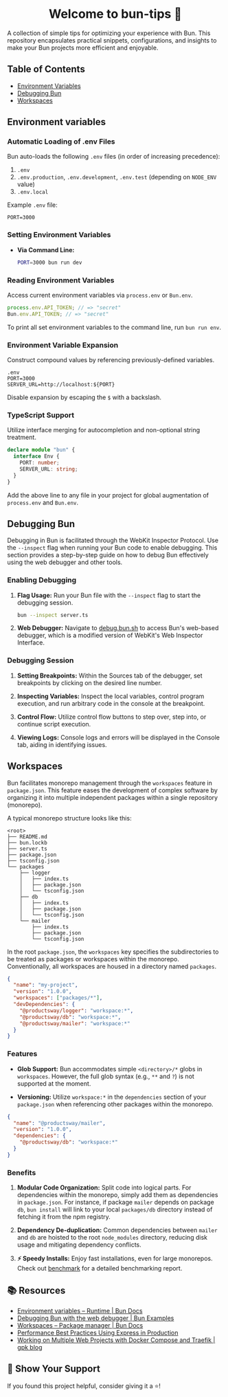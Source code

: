 <h1 align="center">Welcome to bun-tips 👋</h1>
<p>
  A collection of simple tips for optimizing your experience with Bun. This repository encapsulates practical snippets, configurations, and insights to make your Bun projects more efficient and enjoyable.
</p>

## Table of Contents

- [Environment Variables](#environment-variables)
- [Debugging Bun](#debugging-bun)
- [Workspaces](#workspaces)

## Environment variables

### Automatic Loading of .env Files

Bun auto-loads the following `.env` files (in order of increasing precedence):

1. `.env`
2. `.env.production`, `.env.development`, `.env.test` (depending on `NODE_ENV` value)
3. `.env.local`

Example `.env` file:

```plaintext
PORT=3000
```

### Setting Environment Variables

- **Via Command Line:**
  ```bash
  PORT=3000 bun run dev
  ```

### Reading Environment Variables

Access current environment variables via `process.env` or `Bun.env`.

```javascript
process.env.API_TOKEN; // => "secret"
Bun.env.API_TOKEN; // => "secret"
```

To print all set environment variables to the command line, run `bun run env`.

### Environment Variable Expansion

Construct compound values by referencing previously-defined variables.

```plaintext
.env
PORT=3000
SERVER_URL=http://localhost:${PORT}
```

Disable expansion by escaping the `$` with a backslash.

### TypeScript Support

Utilize interface merging for autocompletion and non-optional string treatment.

```typescript
declare module "bun" {
  interface Env {
    PORT: number;
    SERVER_URL: string;
  }
}
```

Add the above line to any file in your project for global augmentation of `process.env` and `Bun.env`.

## Debugging Bun

Debugging in Bun is facilitated through the WebKit Inspector Protocol. Use the `--inspect` flag when running your Bun code to enable debugging. This section provides a step-by-step guide on how to debug Bun effectively using the web debugger and other tools.

### Enabling Debugging

1. **Flag Usage:**
   Run your Bun file with the `--inspect` flag to start the debugging session.

   ```bash
   bun --inspect server.ts
   ```

2. **Web Debugger:**
   Navigate to [debug.bun.sh](https://debug.bun.sh) to access Bun's web-based debugger, which is a modified version of WebKit's Web Inspector Interface.

### Debugging Session

1. **Setting Breakpoints:**
   Within the Sources tab of the debugger, set breakpoints by clicking on the desired line number.

2. **Inspecting Variables:**
   Inspect the local variables, control program execution, and run arbitrary code in the console at the breakpoint.

3. **Control Flow:**
   Utilize control flow buttons to step over, step into, or continue script execution.

4. **Viewing Logs:**
   Console logs and errors will be displayed in the Console tab, aiding in identifying issues.

## Workspaces

Bun facilitates monorepo management through the `workspaces` feature in `package.json`. This feature eases the development of complex software by organizing it into multiple independent packages within a single repository (monorepo).

A typical monorepo structure looks like this:

```plaintext
<root>
├── README.md
├── bun.lockb
├── server.ts
├── package.json
├── tsconfig.json
└── packages
    ├── logger
    │   ├── index.ts
    │   ├── package.json
    │   └── tsconfig.json
    ├── db
    │   ├── index.ts
    │   ├── package.json
    │   └── tsconfig.json
    └── mailer
        ├── index.ts
        ├── package.json
        └── tsconfig.json
```

In the root `package.json`, the `workspaces` key specifies the subdirectories to be treated as packages or workspaces within the monorepo. Conventionally, all workspaces are housed in a directory named `packages`.

```json
{
  "name": "my-project",
  "version": "1.0.0",
  "workspaces": ["packages/*"],
  "devDependencies": {
    "@productsway/logger": "workspace:*",
    "@productsway/db": "workspace:*",
    "@productsway/mailer": "workspace:*"
  }
}
```

### Features

- **Glob Support:**
  Bun accommodates simple `<directory>/*` globs in `workspaces`. However, the full glob syntax (e.g., `**` and `?`) is not supported at the moment.

- **Versioning:**
  Utilize `workspace:*` in the `dependencies` section of your `package.json` when referencing other packages within the monorepo.

```json
{
  "name": "@productsway/mailer",
  "version": "1.0.0",
  "dependencies": {
    "@productsway/db": "workspace:*"
  }
}
```

### Benefits

1. **Modular Code Organization:**
   Split code into logical parts. For dependencies within the monorepo, simply add them as dependencies in `package.json`. For instance, if package `mailer` depends on package `db`, `bun install` will link to your local `packages/db` directory instead of fetching it from the npm registry.

2. **Dependency De-duplication:**
   Common dependencies between `mailer` and `db` are hoisted to the root `node_modules` directory, reducing disk usage and mitigating dependency conflicts.

3. **⚡️ Speedy Installs:**
   Enjoy fast installations, even for large monorepos. Check out [benchmark](https://github.com/oven-sh/bun/tree/main/bench/install) for a detailed benchmarking report.

## 📚 Resources

- [Environment variables – Runtime | Bun Docs](https://bun.sh/docs/runtime/env)
- [Debugging Bun with the web debugger | Bun Examples](https://bun.sh/guides/runtime/web-debugger)
- [Workspaces – Package manager | Bun Docs](https://bun.sh/docs/install/workspaces)
- [Performance Best Practices Using Express in Production](https://expressjs.com/en/advanced/best-practice-performance.html#set-node_env-to-production)
- [Working on Multiple Web Projects with Docker Compose and Traefik | gpk blog](https://georgek.github.io/blog/posts/multiple-web-projects-traefik/)

## 🙏 Show Your Support

If you found this project helpful, consider giving it a ⭐️!
